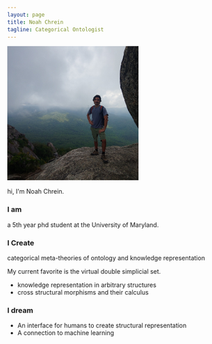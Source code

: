 ```yaml
---
layout: page
title: Noah Chrein
tagline: Categorical Ontologist
---
```

<img src="/assets/images/hiking/shenendoah.jpg" width="60%">  

hi, I'm Noah Chrein. 

### I am 
a 5th year phd student at the University of Maryland.

### I Create 
categorical meta-theories of ontology and knowledge representation

My current favorite is the virtual double simplicial set. 
- knowledge representation in arbitrary structures
- cross structural morphisms and their calculus

### I dream
- An interface for humans to create structural representation
- A connection to machine learning




